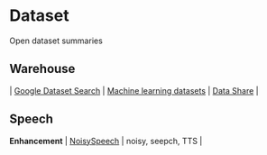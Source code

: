 # Dataset
Open dataset summaries

## Warehouse

| [Google Dataset Search](https://datasetsearch.research.google.com/) | [Machine learning datasets](https://www.datasetlist.com/) | [Data Share](https://datashare.is.ed.ac.uk/) |


## Speech

**Enhancement** | [NoisySpeech](https://datashare.is.ed.ac.uk/handle/10283/2791) | noisy, seepch, TTS | 



